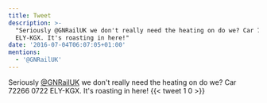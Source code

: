 ```yaml
---
title: Tweet
description: >-
  "Seriously @GNRailUK we don't really need the heating on do we? Car 72266 0722
  ELY-KGX. It's roasting in here!"
date: '2016-07-04T06:07:05+01:00'
mentions:
  - '@GNRailUK'
---
```

Seriously [@GNRailUK](https://twitter.com/@GNRailUK) we don't really need the heating on do we? Car 72266 0722 ELY-KGX. It's roasting in here!
      {{< tweet 1 0 >}}
    
